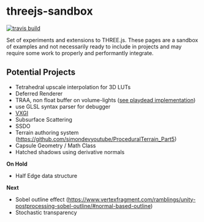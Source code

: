 # threejs-sandbox

[![travis build](https://img.shields.io/travis/com/gkjohnson/threejs-sandbox/master.svg?style=flat-square)](https://travis-ci.com/gkjohnson/threejs-sandbox)

Set of experiments and extensions to THREE.js. These pages are a sandbox of examples and not necessarily ready to include in projects and may require some work to properly and performantly integrate.

## Potential Projects

- Tetrahedral upscale interpolation for 3D LUTs
- Deferred Renderer
- TRAA, non float buffer on volume-lights ([see playdead implementation](https://github.com/playdeadgames/temporal/blob/master/GDC2016_Temporal_Reprojection_AA_INSIDE.pdf))
- use GLSL syntax parser for debugger
- [VXGI](https://wickedengine.net/2017/08/30/voxel-based-global-illumination/)
- Subsurface Scattering
- SSDO
- Terrain authoring system (https://github.com/simondevyoutube/ProceduralTerrain_Part5)
- Capsule Geometry / Math Class
- Hatched shadows using derivative normals

**On Hold**
- Half Edge data structure

**Next**
- Sobel outline effect (https://www.vertexfragment.com/ramblings/unity-postprocessing-sobel-outline/#normal-based-outline)
- Stochastic transparency
